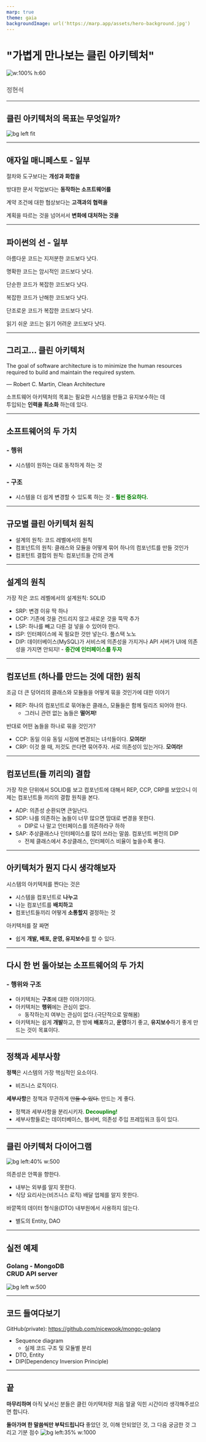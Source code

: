 ```yaml
---
marp: true
theme: gaia
backgroundImage: url('https://marp.app/assets/hero-background.jpg')
---
```

<!--_class: lead-->
# "가볍게 만나보는 클린 아키텍처"

![w:100% h:60](./image/logo.png)
### <span style="color:gray">정현석</span>
<!--
진행순서는 
- 시작 기분점수, 세미나에 대한 생각
- 개념 소개 + 코드 실습
- 종료 기분점수, 세미나에 대한 생각
-->

---
<!--
paginate: true
_class: lead
-->
## 클린 아키텍처의 목표는 무엇일까?
![bg left fit](./image/book.jpg)
<!--
문규님의 책을 보여드리자. 
밥 아저씨, 로버트 세실 마틴
-->
---
<!--_class: lead-->
## 애자일 매니페스토 - 일부

절차와 도구보다는 **개성과 화합을**

방대한 문서 작업보다는 **동작하는 소프트웨어를**

계약 조건에 대한 협상보다는 **고객과의 협력을**

계획을 따르는 것을 넘어서서 **변화에 대처하는 것을**

<!--
멋있지요?
-->
---
<!--_class: lead-->
## 파이썬의 선 - 일부

아름다운 코드는 지저분한 코드보다 낫다.

명확한 코드는 암시적인 코드보다 낫다.

단순한 코드가 복잡한 코드보다 낫다.

복잡한 코드가 난해한 코드보다 낫다.

단조로운 코드가 복잡한 코드보다 낫다.

읽기 쉬운 코드는 읽기 어려운 코드보다 낫다.

<!--
철학 또는 지향점이 보입니다. 
-->
---
<!--_class: lead-->
##	그리고... 클린 아키텍처

The goal of software architecture is to minimize the human resources required to build and maintain the required system.

― Robert C. Martin, Clean Architecture

소프트웨어 아키텍처의 목표는 필요한 시스템을 만들고 유지보수하는 데<br> 투입되는 **인력을 최소화** 하는데 있다.

<!--
처음 드는 생각은 회사 대표님들이 좋아하시겠다. 개발자를 갈아넣겠다는 거지? 
1. 생산성: 적은 인원으로 많은 일을 한다
2. 커뮤니케이션 비용: 혼자 개발 다하면 커뮤니케이션 비용 ZERO
-->
---
## 소프트웨어의 두 가치 
	
### - 행위
- 시스템이 원하는 대로 동작하게 하는 것
	
### - 구조
- 시스템을 더 쉽게 변경할 수 있도록 하는 것 - <font color=green>**훨씬 중요하다.**</font>
<!--
소프트웨어가 제공하는 두 가치입니다. 
소프트웨어 아키텍처는 그 중에서 구조와 관련이 있습니다.
-->
---
## 규모별 클린 아키텍처 원칙

- 설계의 원칙: 코드 레벨에서의 원칙
- 컴포넌트의 원칙: 클래스와 모듈을 어떻게 묶어 하나의 컴포넌트를 만들 것인가
- 컴포턴트 결합의 원칙: 컴포넌트들 간의 관계
<!--
코드를 어떻게 짜야 하는지에서 시작해 점점 구조의 단위를 크게 잡아 생각해봅니다. 
-->
---
## 설계의 원칙
가장 작은 코드 레벨에서의 설계원칙: SOLID 

- SRP: 변경 이유 딱 하나
- OCP: 기존에 것을 건드리지 않고 새로운 것을 뚝딱 추가
- LSP: 하나를 빼고 다른 걸 넣을 수 있어야 한다.
- ISP: 인터페이스에 꼭 필요한 것만 넣는다. 풀스택 노노
- DIP: 데이터베이스(MySQL)가 서비스에 의존성을 가지거나 API 서버가 UI에 의존성을 가지면 안되지! 
		- <font color=green>**중간에 인터페이스를 두자**</font>
<!--
SOLID라고 하지요? 
디자인 패턴을 공부하다 보면 이 원칙들이 자주 언급이 됩니다.
결국은 마주친 문제들을 유지보수하기 쉽게, 클린하게 만들려고 하다보니 이 원칙을 적용하여 리펙터링 한게 디자인 패턴인 것입니다.
-->
---
## 컴포넌트 (하나를 만드는 것에 대한) 원칙
조금 더 큰 덩어리의 클래스와 모듈들을 어떻게 묶을 것인가에 대한 이야기 

- REP: 하나의 컴포넌트로 묶어놓은 클래스, 모듈들은 함께 릴리즈 되어야 한다.
	- 그러니 관련 없는 놈들은 **떨어져!**

반대로 어떤 놈들을 하나로 묶을 것인가?
- CCP: 동일 이유 동일 시점에 변경되는 녀석들이다. **모여라!**
- CRP: 이것 쓸 때, 저것도 쓴다면 묶어주자. 서로 의존성이 있는거다. **모여라!**

<!--
작은 코드 뭉치들을 만들었다면 이것들을 컴포넌트라는 단위로 묶어주거나 나누어주어야 합니다.
애써 외우지 않아도 실무를 하다보면 이런 고민을 하게되고 
개발자 선배들이 그런 고민 끝에 정리한 것이 이러한 세 원칙이라 보시면 되겠습니다.
-->
---
## 컴포넌트(들 끼리의) 결합
가장 작은 단위에서 SOLID를 보고
컴포넌트에 대해서 REP, CCP, CRP를 보았으니 
이제는 컴포넌트들 끼리의 결합 원칙을 본다.

- ADP: 의존성 순환되면 큰일난다.
- SDP: 나를 의존하는 놈들이 너무 많으면 맘대로 변경을 못한다. 
	- DIP로 나 말고 인터페이스를 의존하라구 하하
- SAP: 추상클래스나 인터페이스를 많이 쓰라는 말씀. 컴포넌트 버전의 DIP
	- 전체 클래스에서 추상클래스, 인터페이스 비율이 높을수록 좋다.

<!--
이런 원칙들을 다 외우시라는 것은 아니고 이런게 있다는 식의 소개입니다. 
클린 코드, 클린 아키텍처, 애자일, TDD, DDD, 디자인 패턴 등등을 하나씩 접하시다 보면
중복되는 개념 들을 만나게 될거고 그렇게 익숙해지실 겁니다. 
-->
---
		
## 아키텍처가 뭔지 다시 생각해보자

시스템의 아키텍처를 짠다는 것은
- 시스템을 컴포넌트로 **나누고**
- 나눈 컴포넌트를 **배치하고**
- 컴포넌트들끼리 어떻게 **소통할지** 결정하는 것

아키텍처를 잘 짜면
- 쉽게 **개발, 배포, 운영, 유지보수**를 할 수 있다. 

---
## 다시 한 번 돌아보는 소프트웨어의 두 가치 

### - 행위와 구조

- 아키텍처는 **구조**에 대한 이야기이다. 
- 아키텍처는 **행위**에는 관심이 없다. 
	- 동작하는지 여부는 관심이 없다.(극단적으로 말해봄) 
- 아키텍처는 쉽게 **개발**하고, 한 방에 **배포**하고, **운영**하기 좋고, **유지보수**하기 좋게 만드는 것이 목표이다. 
<!--
물론 아키텍처를 잘 짜두면 개발이 편해져서 동작하는 코드를 짜기도 좋아질겁니다. 
-->
---

## 정책과 세부사항

**정책**은 시스템의 가장 핵심적인 요소이다. 
- 비즈니스 로직이다.

**세부사항**은 정책과 무관하게 ~~만들 수 있다.~~ 만드는 게 좋다. 
- 정책과 세부사항을 분리시키자. <font color=green>**Decoupling!**</font>
- 세부사항들로는 데이터베이스, 웹서버, 의존성 주입 프레임워크 등이 있다. 

<!--
이런 겁니다. 어노테이션 기능이 우리의 핵심 비즈니스 로직입니다. 
그런데 리액트에서 앵큘러로 바꾸는데 비즈니스 로직쪽을 수정해야 한다? 
PostgreSQL에서 MySQL로 마이그레이션 하는데 비즈니스 로직, 정책쪽 코드를 다 뒤집어야 한다? 
그러면 안된다는 것입니다. 
-->
---
## 클린 아키텍처 다이어그램
![bg left:40% w:500](./image/clean.png)

의존성은 안쪽을 향한다.
- 내부는 외부를 알지 못한다. 
- 식당 요리사는(비즈니스 로직) 배달 업체를 알지 못한다. 

바깥쪽의 데이터 형식을(DTO) 내부원에서 사용하지 않는다. 
- 별도의 Entity, DAO
	
---
<!--_class: lead-->
## 실전 예제 

### Golang - MongoDB<br> CRUD API server
![bg left w:500](./image/mon-go.png)

---
## 코드 들여다보기

GitHub(private): https://github.com/nicewook/mongo-golang


- Sequence diagram
	- 실제 코드 구조 및 모듈별 분리
- DTO, Entity
- DIP(Dependency Inversion Principle)

---
<!--_class: lead-->
## 끝
**마무리하며**
아직 낯서신 분들은 클린 아키텍처랑 
처음 얼굴 익힌 시간이라 생각해주셨으면 합니다. 


**돌아가며 한 말씀씩만 부탁드립니다**
좋았던 것, 이해 안되었던 것, 그 다음 궁금한 것
그리고 기분 점수 
![bg left:35% w:1000](./image/curious.png)


